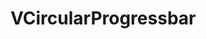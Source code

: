 # VCircularProgressbar

<a href="https://github.com/vishalkalola1/DemoBasic/blob/master/ReadMe.gif"><img src="https://github.com/vishalkalola1/DemoBasic/blob/master/ReadMe.gif" title=""/></a>
